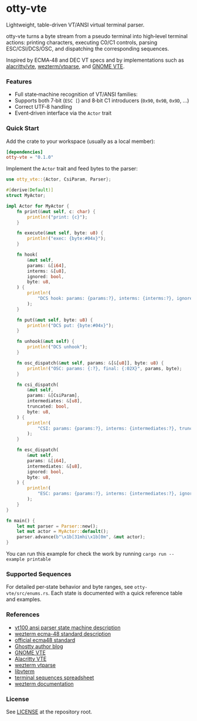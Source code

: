 # otty-vte

Lightweight, table-driven VT/ANSI virtual terminal parser.

otty-vte turns a byte stream from a pseudo terminal into high‑level terminal
actions: printing characters, executing C0/C1 controls, parsing ESC/CSI/DCS/OSC,
and dispatching the corresponding sequences.

Inspired by ECMA‑48 and DEC VT specs and by implementations such as
[alacritty/vte](https://github.com/alacritty/vte), [wezterm/vtparse](https://github.com/wezterm/wezterm/tree/main/vtparse), and [GNOME VTE](https://gitlab.gnome.org/GNOME/vte).

### Features

- Full state‑machine recognition of VT/ANSI families:
- Supports both 7‑bit (`ESC [`) and 8‑bit C1 introducers (`0x90`, `0x9B`, `0x9D`, …)
- Correct UTF‑8 handling
- Event‑driven interface via the `Actor` trait

### Quick Start

Add the crate to your workspace (usually as a local member):

```toml
[dependencies]
otty-vte = "0.1.0"
```

Implement the `Actor` trait and feed bytes to the parser:

```rust
use otty_vte::{Actor, CsiParam, Parser};

#[derive(Default)]
struct MyActor;

impl Actor for MyActor {
    fn print(&mut self, c: char) {
        println!("print: {c}");
    }

    fn execute(&mut self, byte: u8) {
        println!("exec: {byte:#04x}");
    }

    fn hook(
        &mut self,
        params: &[i64],
        interms: &[u8],
        ignored: bool,
        byte: u8,
    ) {
        println!(
            "DCS hook: params: {params:?}, interms: {interms:?}, ignored: {ignored}, final: {byte:#04x}"
        );
    }

    fn put(&mut self, byte: u8) {
        println!("DCS put: {byte:#04x}");
    }

    fn unhook(&mut self) {
        println!("DCS unhook");
    }

    fn osc_dispatch(&mut self, params: &[&[u8]], byte: u8) {
        println!("OSC: params: {:?}, final: {:02X}", params, byte);
    }

    fn csi_dispatch(
        &mut self,
        params: &[CsiParam],
        intermediates: &[u8],
        truncated: bool,
        byte: u8,
    ) {
        println!(
            "CSI: params: {params:?}, interms: {intermediates:?}, truncated: {truncated}, final: {byte:#04x}"
        );
    }

    fn esc_dispatch(
        &mut self,
        params: &[i64],
        intermediates: &[u8],
        ignored: bool,
        byte: u8,
    ) {
        println!(
            "ESC: params: {params:?}, interms: {intermediates:?}, ignored: {ignored}, final: {byte:#04x}"
        );
    }
}

fn main() {
    let mut parser = Parser::new();
    let mut actor = MyActor::default();
    parser.advance(b"\x1b[31mhi\x1b[0m", &mut actor);
}
```

You can run this example for check the work by running `cargo run --example printable`

### Supported Sequences

For detailed per‑state behavior and byte ranges, see `otty-vte/src/enums.rs`.
Each state is documented with a quick reference table and examples.

### References

- [vt100 ansi parser state machine description](https://vt100.net/emu/dec_ansi_parser)
- [wezterm ecma-48 standard description](https://wezfurlong.org/ecma48)
- [official ecma48 standard](https://ecma-international.org/publications-and-standards/standards/ecma-48/)
- [Ghostty author blog](https://mitchellh.com/)
- [GNOME VTE](https://gitlab.gnome.org/GNOME/vte)
- [Alacritty VTE](https://github.com/alacritty/vte)
- [wezterm vtparse](https://github.com/wezterm/wezterm/tree/main/vtparse)
- [libvterm](https://github.com/TragicWarrior/libvterm)
- [terminal sequences spreadsheet](https://docs.google.com/spreadsheets/d/19W-lXWS9jYwqCK-LwgYo31GucPPxYVld_hVEcfpNpXg/edit?gid=1724051764#gid=1724051764)
- [wezterm documentation](https://wezterm.org/escape-sequences.html#operating-system-command-sequences)

### License

See [LICENSE](../LICENSE) at the repository root.
